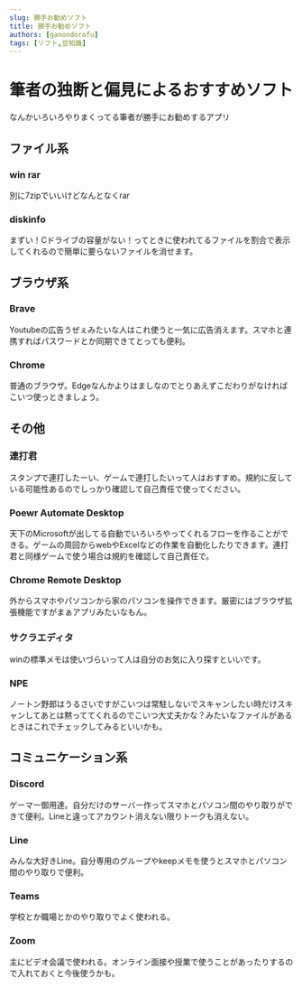 ```yaml
---
slug: 勝手お勧めソフト
title: 勝手お勧めソフト
authors: [ganondorofu]
tags: [ソフト,豆知識]
---
```


# 筆者の独断と偏見によるおすすめソフト

なんかいろいろやりまくってる筆者が勝手にお勧めするアプリ

## ファイル系

### win rar

別に7zipでいいけどなんとなくrar

### diskinfo

まずい！Cドライブの容量がない！ってときに使われてるファイルを割合で表示してくれるので簡単に要らないファイルを消せます。

## ブラウザ系

### Brave

Youtubeの広告うぜぇみたいな人はこれ使うと一気に広告消えます。スマホと連携すればパスワードとか同期できてとっても便利。

### Chrome

普通のブラウザ。Edgeなんかよりはましなのでとりあえずこだわりがなければこいつ使っときましょう。

## その他

### 連打君

スタンプで連打したーい、ゲームで連打したいって人はおすすめ。規約に反している可能性あるのでしっかり確認して自己責任で使ってください。

### Poewr Automate Desktop

天下のMicrosoftが出してる自動でいろいろやってくれるフローを作ることができる。ゲームの周回からwebやExcelなどの作業を自動化したりできます。連打君と同様ゲームで使う場合は規約を確認して自己責任で。

### Chrome Remote Desktop

外からスマホやパソコンから家のパソコンを操作できます。厳密にはブラウザ拡張機能ですがまぁアプリみたいなもん。

### サクラエディタ

winの標準メモは使いづらいって人は自分のお気に入り探すといいです。

### NPE

ノートン野郎はうるさいですがこいつは常駐しないでスキャンしたい時だけスキャンしてあとは黙っててくれるのでこいつ大丈夫かな？みたいなファイルがあるときはこれでチェックしてみるといいかも。

## コミュニケーション系

### Discord

ゲーマー御用達。自分だけのサーバー作ってスマホとパソコン間のやり取りができて便利。Lineと違ってアカウント消えない限りトークも消えない。

### Line

みんな大好きLine。自分専用のグループやkeepメモを使うとスマホとパソコン間のやり取りで便利。

### Teams

学校とか職場とかのやり取りでよく使われる。

### Zoom

主にビデオ会議で使われる。オンライン面接や授業で使うことがあったりするので入れておくと今後使うかも。
